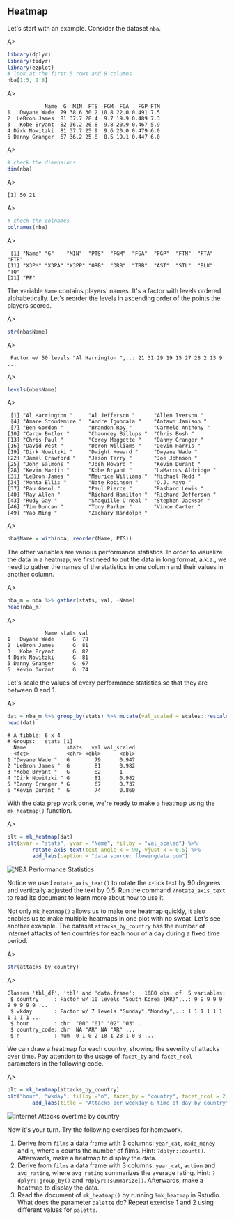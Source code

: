 ## Heatmap

Let's start with an example. Consider the dataset `nba`.

A>
```r
library(dplyr)
library(tidyr)
library(ezplot)
# look at the first 5 rows and 8 columns
nba[1:5, 1:8]
```
A>
```
            Name  G  MIN  PTS  FGM  FGA   FGP FTM
1   Dwyane Wade  79 38.6 30.2 10.8 22.0 0.491 7.5
2  LeBron James  81 37.7 28.4  9.7 19.9 0.489 7.3
3   Kobe Bryant  82 36.2 26.8  9.8 20.9 0.467 5.9
4 Dirk Nowitzki  81 37.7 25.9  9.6 20.0 0.479 6.0
5 Danny Granger  67 36.2 25.8  8.5 19.1 0.447 6.0
```
A>
```r
# check the dimensions
dim(nba)
```
A>
```
[1] 50 21
```
A>
```r
# check the colnames
colnames(nba)
```
A>
```
 [1] "Name" "G"    "MIN"  "PTS"  "FGM"  "FGA"  "FGP"  "FTM"  "FTA"  "FTP" 
[11] "X3PM" "X3PA" "X3PP" "ORB"  "DRB"  "TRB"  "AST"  "STL"  "BLK"  "TO"  
[21] "PF"  
```

The variable `Name` contains players' names. It's a factor with levels ordered 
alphabetically. Let's reorder the levels in ascending order of the points the 
players scored.

A>
```r
str(nba$Name)
```
A>
```
 Factor w/ 50 levels "Al Harrington ",..: 21 31 29 19 15 27 28 2 13 9 ...
```
A>
```r
levels(nba$Name)
```
A>
```
 [1] "Al Harrington "     "Al Jefferson "      "Allen Iverson "    
 [4] "Amare Stoudemire "  "Andre Iguodala "    "Antawn Jamison "   
 [7] "Ben Gordon "        "Brandon Roy "       "Carmelo Anthony "  
[10] "Caron Butler "      "Chauncey Billups "  "Chris Bosh "       
[13] "Chris Paul "        "Corey Maggette "    "Danny Granger "    
[16] "David West "        "Deron Williams "    "Devin Harris "     
[19] "Dirk Nowitzki "     "Dwight Howard "     "Dwyane Wade "      
[22] "Jamal Crawford "    "Jason Terry "       "Joe Johnson "      
[25] "John Salmons "      "Josh Howard "       "Kevin Durant "     
[28] "Kevin Martin "      "Kobe Bryant "       "LaMarcus Aldridge "
[31] "LeBron James "      "Maurice Williams "  "Michael Redd "     
[34] "Monta Ellis "       "Nate Robinson "     "O.J. Mayo "        
[37] "Pau Gasol "         "Paul Pierce "       "Rashard Lewis "    
[40] "Ray Allen "         "Richard Hamilton "  "Richard Jefferson "
[43] "Rudy Gay "          "Shaquille O'neal "  "Stephen Jackson "  
[46] "Tim Duncan "        "Tony Parker "       "Vince Carter "     
[49] "Yao Ming "          "Zachary Randolph " 
```
A>
```r
nba$Name = with(nba, reorder(Name, PTS))
```

The other variables are various performance statistics. In order to visualize 
the data in a heatmap, we first need to put the data in long format, a.k.a., we 
need to gather the names of the statistics in one column and their values in 
another column.

A>
```r
nba_m = nba %>% gather(stats, val, -Name)
head(nba_m)
```
A>
```
            Name stats val
1   Dwyane Wade      G  79
2  LeBron James      G  81
3   Kobe Bryant      G  82
4 Dirk Nowitzki      G  81
5 Danny Granger      G  67
6  Kevin Durant      G  74
```

Let's scale the values of every performance statistics so that they are between 
0 and 1. 

A>
```r
dat = nba_m %>% group_by(stats) %>% mutate(val_scaled = scales::rescale(val))
head(dat)
```

```
# A tibble: 6 x 4
# Groups:   stats [1]
  Name             stats   val val_scaled
  <fct>            <chr> <dbl>      <dbl>
1 "Dwyane Wade "   G        79      0.947
2 "LeBron James "  G        81      0.982
3 "Kobe Bryant "   G        82      1    
4 "Dirk Nowitzki " G        81      0.982
5 "Danny Granger " G        67      0.737
6 "Kevin Durant "  G        74      0.860
```

With the data prep work done, we're ready to make a heatmap using the 
`mk_heatmap()` function.

A>
```r
plt = mk_heatmap(dat)
plt(xvar = "stats", yvar = "Name", fillby = "val_scaled") %>%
        rotate_axis_text(text_angle_x = 90, vjust_x = 0.5) %>% 
        add_labs(caption = "data source: flowingdata.com")
```

![NBA Performance Statistics](images/heatmap_nba-1.png)

Notice we used `rotate_axis_text()` to rotate the x-tick text by 90 degrees and
vertically adjusted the text by 0.5. Run the command `?rotate_axis_text` to read
its document to learn more about how to use it. 

Not only `mk_heatmap()` allows us to make one heatmap quickly, it also enables
us to make multiple heatmaps in one plot with no sweat. Let's see another 
example. The dataset `attacks_by_country` has the number of internet 
attacks of ten countries for each hour of a day during a fixed time period. 

A>
```r
str(attacks_by_country)
```
A>
```
Classes 'tbl_df', 'tbl' and 'data.frame':	1680 obs. of  5 variables:
 $ country     : Factor w/ 10 levels "South Korea (KR)",..: 9 9 9 9 9 9 9 9 9 9 ...
 $ wkday       : Factor w/ 7 levels "Sunday","Monday",..: 1 1 1 1 1 1 1 1 1 1 ...
 $ hour        : chr  "00" "01" "02" "03" ...
 $ country_code: chr  NA "AR" NA "AR" ...
 $ n           : num  0 1 0 2 18 1 28 1 0 0 ...
```

We can draw a heatmap for each country, showing the severity of attacks over 
time. Pay attention to the usage of `facet_by` and `facet_ncol` parameters in
the following code.

A>
```r
plt = mk_heatmap(attacks_by_country)
plt("hour", "wkday", fillby ="n", facet_by = "country", facet_ncol = 2) %>%
        add_labs(title = "Attacks per weekday & time of day by country")
```

![Internet Attacks overtime by country](images/heatmap_attacks_by_country-1.png)


Now it's your turn. Try the following exercises for homework.

1. Derive from `films` a data frame with 3 columns: `year_cat`, `made_money` and
`n`, where `n` counts the number of films. Hint: `?dplyr::count()`. Afterwards, 
make a heatmap to display the data.
2. Derive from `films` a data frame with 3 columns: `year_cat`, `action` and
`avg_rating`, where `avg_rating` summarizes the average rating. Hint: 
`?dplyr::group_by()` and `?dplyr::summarize()`. Afterwards, make a heatmap to
display the data.
3. Read the document of `mk_heatmap()` by running `?mk_heatmap` in Rstudio. 
What does the parameter `palette` do? Repeat exercise 1 and 2 using different 
values for `palette`.

